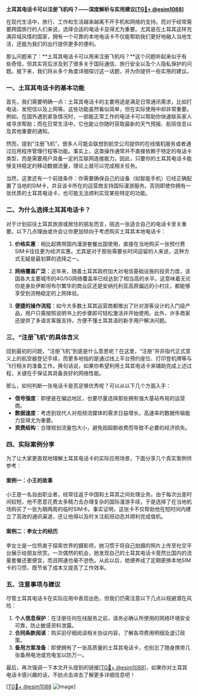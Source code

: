 **土耳其电话卡可以注册飞机吗？——深度解析与实用建议[[TG💪+ @esim1088](https://t.me/s/esim1088)]**

在现代生活中，旅行、工作和生活越来越离不开手机和网络的支持。而对于经常需要跨国旅行的人们来说，选择合适的电话卡显得尤为重要。尤其是在土耳其这样充满异域风情的国家，拥有一个可靠的本地电话卡不仅能帮助我们更好地融入当地生活，还能为我们的出行提供更多的便利。

那么问题来了：**土耳其电话卡可以用来注册飞机吗？**这个问题听起来似乎有些奇怪，但其实背后涉及到了很多关于国际通信、旅行安全以及个人隐私保护的问题。接下来，我们将从多个角度详细探讨这一话题，并为你提供一些实用的建议。

### 一、土耳其电话卡的基本功能

首先，我们需要明确一点：土耳其电话卡的主要用途是满足日常通讯需求，比如打电话、发短信以及上网等。这些功能虽然看似简单，但在实际使用中却非常重要。例如，在国外遇到紧急情况时，一部能正常工作的电话卡可以帮助你快速联系家人或寻求帮助；而在日常生活中，它也能让你随时获取最新的天气预报、航班信息以及其他重要的通知。

然而，提到“注册飞机”，很多人可能会联想到航空公司提供的在线值机服务或者通过应用程序管理行程等功能。事实上，这类操作通常并不直接依赖于特定的电话卡类型，而是需要用户具备一定的互联网连接能力。因此，只要你的土耳其电话卡能够支持稳定的移动数据流量，理论上就可以完成相关任务。

当然，这里还有一个前提条件：你需要确保自己的设备（如智能手机）已经正确配置了当地的SIM卡，并且该卡所在的运营商支持国际漫游服务。否则即使你拥有一张优质的土耳其电话卡，也可能无法顺利实现某些特定的功能。

### 二、为什么选择土耳其电话卡？

对于计划前往土耳其旅游或居住的朋友而言，挑选一张适合自己的电话卡至关重要。以下几点理由或许会让你更加倾向于考虑购买土耳其本地电话卡：

1. **价格实惠**：相比起携带国内漫游套餐出国使用，直接在当地购买一张预付费SIM卡往往更为经济实惠。尤其是对于那些需要长时间逗留的人来说，这种方式无疑是最划算的选择之一。
   
2. **网络覆盖广泛**：近年来，随着土耳其政府加大对电信基础设施的投资力度，该国各大主要城市的4G/5G网络覆盖率已经达到了相当高的水平。这意味着无论你是身处伊斯坦布尔繁华的商业区还是安纳托利亚高原偏远的小村庄，都能够享受到流畅稳定的上网体验。

3. **便捷的操作流程**：如今大多数土耳其运营商都推出了针对游客设计的入门级产品，用户只需按照说明书上的步骤即可轻松激活并开始使用。此外，许多商家还提供了多语言客服支持，方便不懂土耳其语的新手用户解决问题。

### 三、“注册飞机”的具体含义

回到最初的问题，“注册飞机”到底是什么意思呢？在这里，“注册”并非指代正式意义上的航空器登记手续，而更多地指的是通过线上平台预约座位、打印登机牌等与飞行相关的准备工作。换句话说，如果你希望利用土耳其电话卡来辅助完成上述过程，关键在于保证其具备良好的网络性能。

那么，如何判断一张电话卡是否足够优秀呢？可以从以下几个方面入手：
- **信号强度**：即便是在偏远地区，也要尽量选择那些拥有强大基站布局的运营商。
- **数据速度**：考虑到现代人对视频流媒体的需求日益增长，高速率的数据传输能力显得尤为重要。
- **资费结构**：合理规划流量包大小，避免因超额收费而导致不必要的经济损失。

### 四、实际案例分享

为了让大家更直观地理解土耳其电话卡的实际应用场景，下面分享几个真实案例供参考：

#### 案例一：小王的故事
小王是一名自由职业者，经常往返于中国和土耳其之间处理业务。由于每次出差时间较短，他不愿意花费太多精力去办理复杂的国际漫游手续，于是选择了在当地机场购买了一张为期两周的临时SIM卡。事实证明，这张卡不仅帮助他在短时间内建立了高效的通讯渠道，还让他得以及时关注航班动态并顺利完成值机。

#### 案例二：李女士的经历
李女士是一位热衷于探索世界的摄影师，她习惯于将自己拍摄的照片上传至社交平台展示给朋友欣赏。一次偶然的机会，她发现自己的土耳其电话卡竟然比国内的流量套餐还要便宜，而且网速也毫不逊色。从此以后，她便养成了定期更换本地SIM卡的习惯，既节省了成本又提高了工作效率。

### 五、注意事项与建议

尽管土耳其电话卡在实际应用中表现出色，但我们仍需注意以下几点以规避潜在风险：

1. **个人信息保护**：在注册任何在线服务之前，请务必确认所使用的网络环境安全可靠，防止敏感资料泄露。
2. **合同条款阅读**：购买前仔细阅读相关协议内容，了解各项费用明细及退订政策。
3. **备用方案准备**：即使拥有了一张高质量的土耳其电话卡，也别忘了随身携带几张备用电池或充电宝以防万一。

最后，再次强调一下本文开头提到的链接[[TG💪+ @esim1088](https://t.me/s/esim1088)]，如果你对土耳其电话卡感兴趣的话，不妨点击进去了解更多详细信息吧！

[[TG💪+ @esim1088](https://t.me/s/esim1088) ![Image](https://i.postimg.cc/4NQfJmqS/Snipaste-2025-05-13-00-14-12.png)]